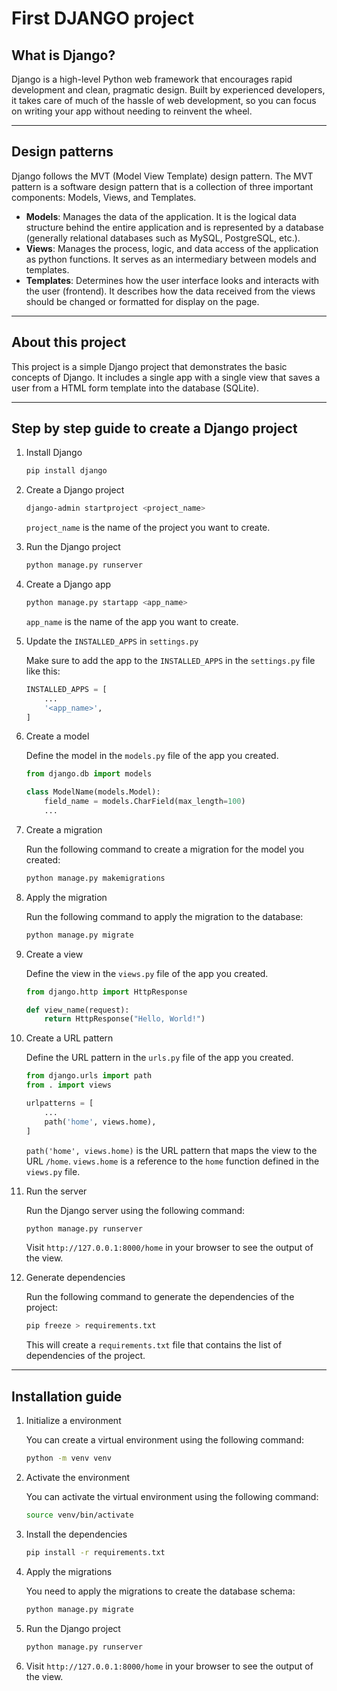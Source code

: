 # First DJANGO project

## What is Django?

Django is a high-level Python web framework that encourages rapid development and clean, pragmatic design. Built by experienced developers, it takes care of much of the hassle of web development, so you can focus on writing your app without needing to reinvent the wheel.

---

## Design patterns

Django follows the MVT (Model View Template) design pattern. The MVT pattern is a software design pattern that is a collection of three important components: Models, Views, and Templates.

- **Models**: Manages the data of the application. It is the logical data structure behind the entire application and is represented by a database (generally relational databases such as MySQL, PostgreSQL, etc.).
- **Views**: Manages the process, logic, and data access of the application as python functions. It serves as an intermediary between models and templates.
- **Templates**: Determines how the user interface looks and interacts with the user (frontend). It describes how the data received from the views should be changed or formatted for display on the page.

---

## About this project

This project is a simple Django project that demonstrates the basic concepts of Django. It includes a single app with a single view that saves a user from a HTML form template into the database (SQLite).

---

## Step by step guide to create a Django project

1. Install Django

   ```bash
   pip install django
   ```

2. Create a Django project

   ```bash
   django-admin startproject <project_name>
   ```

   `project_name` is the name of the project you want to create.

3. Run the Django project

   ```bash
   python manage.py runserver
   ```

4. Create a Django app

   ```bash
   python manage.py startapp <app_name>
   ```

   `app_name` is the name of the app you want to create.

5. Update the `INSTALLED_APPS` in `settings.py`

   Make sure to add the app to the `INSTALLED_APPS` in the `settings.py` file like this:

   ```python
   INSTALLED_APPS = [
       ...
       '<app_name>',
   ]
   ```

6. Create a model

   Define the model in the `models.py` file of the app you created.

   ```python
   from django.db import models

   class ModelName(models.Model):
       field_name = models.CharField(max_length=100)
       ...
   ```

7. Create a migration

   Run the following command to create a migration for the model you created:

   ```bash
   python manage.py makemigrations
   ```

8. Apply the migration

   Run the following command to apply the migration to the database:

   ```bash
   python manage.py migrate
   ```

9. Create a view

   Define the view in the `views.py` file of the app you created.

   ```python
   from django.http import HttpResponse

   def view_name(request):
       return HttpResponse("Hello, World!")
   ```

10. Create a URL pattern

    Define the URL pattern in the `urls.py` file of the app you created.

    ```python
    from django.urls import path
    from . import views

    urlpatterns = [
        ...
        path('home', views.home),
    ]
    ```

    `path('home', views.home)` is the URL pattern that maps the view to the URL `/home`.
    `views.home` is a reference to the `home` function defined in the `views.py` file.

11. Run the server

    Run the Django server using the following command:

    ```bash
    python manage.py runserver
    ```

    Visit `http://127.0.0.1:8000/home` in your browser to see the output of the view.

12. Generate dependencies

    Run the following command to generate the dependencies of the project:

    ```bash
    pip freeze > requirements.txt
    ```

    This will create a `requirements.txt` file that contains the list of dependencies of the project.

---

## Installation guide

1. Initialize a environment

   You can create a virtual environment using the following command:

   ```bash
   python -m venv venv
   ```

2. Activate the environment

   You can activate the virtual environment using the following command:

   ```bash
   source venv/bin/activate
   ```

3. Install the dependencies

   ```bash
   pip install -r requirements.txt
   ```

4. Apply the migrations

   You need to apply the migrations to create the database schema:

   ```bash
   python manage.py migrate
   ```

4. Run the Django project

   ```bash
   python manage.py runserver
   ```

5. Visit `http://127.0.0.1:8000/home` in your browser to see the output of the view.


